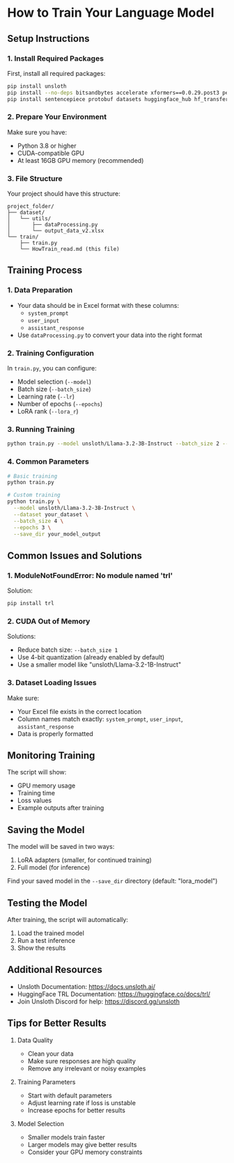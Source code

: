 # How to Train Your Language Model

## Setup Instructions

### 1. Install Required Packages
First, install all required packages:
```bash
pip install unsloth
pip install --no-deps bitsandbytes accelerate xformers==0.0.29.post3 peft trl triton cut_cross_entropy unsloth_zoo
pip install sentencepiece protobuf datasets huggingface_hub hf_transfer
```

### 2. Prepare Your Environment
Make sure you have:
- Python 3.8 or higher
- CUDA-compatible GPU
- At least 16GB GPU memory (recommended)

### 3. File Structure
Your project should have this structure:
```
project_folder/
├── dataset/
│   └── utils/
│       ├── dataProcessing.py
│       └── output_data_v2.xlsx
└── train/
    ├── train.py
    └── HowTrain_read.md (this file)
```

## Training Process

### 1. Data Preparation
- Your data should be in Excel format with these columns:
  - `system_prompt`
  - `user_input`
  - `assistant_response`
- Use `dataProcessing.py` to convert your data into the right format

### 2. Training Configuration
In `train.py`, you can configure:
- Model selection (`--model`)
- Batch size (`--batch_size`)
- Learning rate (`--lr`)
- Number of epochs (`--epochs`)
- LoRA rank (`--lora_r`)

### 3. Running Training
```bash
python train.py --model unsloth/Llama-3.2-3B-Instruct --batch_size 2 --epochs 1
```

### 4. Common Parameters
```bash
# Basic training
python train.py

# Custom training
python train.py \
  --model unsloth/Llama-3.2-3B-Instruct \
  --dataset your_dataset \
  --batch_size 4 \
  --epochs 3 \
  --save_dir your_model_output
```

## Common Issues and Solutions

### 1. ModuleNotFoundError: No module named 'trl'
Solution:
```bash
pip install trl
```

### 2. CUDA Out of Memory
Solutions:
- Reduce batch size: `--batch_size 1`
- Use 4-bit quantization (already enabled by default)
- Use a smaller model like "unsloth/Llama-3.2-1B-Instruct"

### 3. Dataset Loading Issues
Make sure:
- Your Excel file exists in the correct location
- Column names match exactly: `system_prompt`, `user_input`, `assistant_response`
- Data is properly formatted

## Monitoring Training

The script will show:
- GPU memory usage
- Training time
- Loss values
- Example outputs after training

## Saving the Model

The model will be saved in two ways:
1. LoRA adapters (smaller, for continued training)
2. Full model (for inference)

Find your saved model in the `--save_dir` directory (default: "lora_model")

## Testing the Model

After training, the script will automatically:
1. Load the trained model
2. Run a test inference
3. Show the results

## Additional Resources

- Unsloth Documentation: https://docs.unsloth.ai/
- HuggingFace TRL Documentation: https://huggingface.co/docs/trl/
- Join Unsloth Discord for help: https://discord.gg/unsloth

## Tips for Better Results

1. Data Quality
   - Clean your data
   - Make sure responses are high quality
   - Remove any irrelevant or noisy examples

2. Training Parameters
   - Start with default parameters
   - Adjust learning rate if loss is unstable
   - Increase epochs for better results

3. Model Selection
   - Smaller models train faster
   - Larger models may give better results
   - Consider your GPU memory constraints
